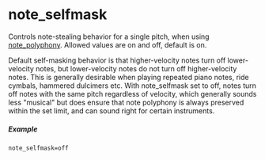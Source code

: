 ---
---
# note_selfmask

Controls note-stealing behavior for a single pitch, when using [note_polyphony](note_polyphony).
Allowed values are on and off, default is on.

Default self-masking behavior is that higher-velocity notes turn off
lower-velocity notes, but lower-velocity notes do not turn off
higher-velocity notes. This is generally desirable when playing repeated
piano notes, ride cymbals, hammered dulcimers etc. With note_selfmask set to off,
notes turn off notes with the same pitch regardless of velocity, which generally
sounds less "musical" but does ensure that note polyphony is always preserved
within the set limit, and can sound right for certain instruments.

##### Example

```
note_selfmask=off
```

